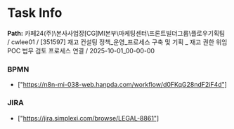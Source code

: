 # Task Info

**Path:** 카페24(주)\본사사업장\[CG]MI본부\마케팅센터\프론트빌더그룹\플로우기획팀 / cwlee01 / [351597] 재고 컨설팅 정책_운영_프로세스 구축 및 기획 _ 재고 권한 위임 POC 법무 검토 프로세스 연결 / 2025-10-01_00-00-00

### BPMN
- ["https://n8n-mi-038-web.hanpda.com/workflow/d0FKqG28ndF2iF4d"]

### JIRA
- ["https://jira.simplexi.com/browse/LEGAL-8861"]

